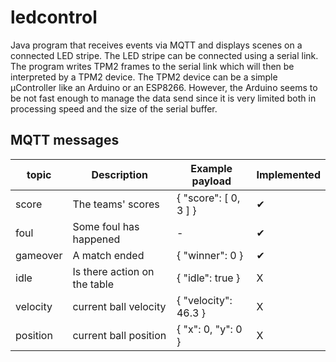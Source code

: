 # ledcontrol

Java program that receives events via MQTT and displays scenes on a connected LED stripe. 
The LED stripe can be connected using a serial link. The program writes TPM2 frames to the serial link which will then be interpreted by a TPM2 device. The TPM2 device can be a simple µController like an Arduino or an ESP8266. 
However, the Arduino seems to be not fast enough to manage the data send since it is very limited both in processing speed and the size of the serial buffer. 

## MQTT messages
| topic      | Description                  | Example payload       |  Implemented |
| ---------- | ---------------------------- |---------------------- |------------- |
| score      | The teams' scores            | { "score": [ 0, 3 ] } | ✔            |
| foul       | Some foul has happened       | -                     | ✔            |
| gameover   | A match ended                | { "winner": 0 }       | ✔            |
| idle       | Is there action on the table | { "idle": true }      | X            |
| velocity   | current ball velocity        | { "velocity": 46.3 }  | X            |
| position   | current ball position        | { "x": 0, "y": 0 }    | X            |

